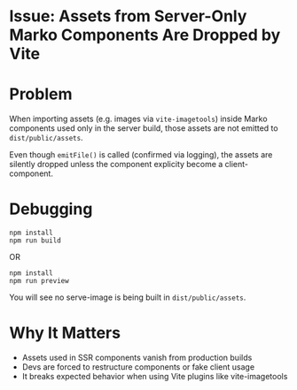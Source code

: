 #  Issue: Assets from Server-Only Marko Components Are Dropped by Vite
# Problem
When importing assets (e.g. images via `vite-imagetools`) inside Marko components used only in the server build, those assets are not emitted to `dist/public/assets`.

Even though `emitFile()` is called (confirmed via logging), the assets are silently dropped unless the component explicity become a client-component.

# Debugging

```
npm install
npm run build
```
OR
```
npm install
npm run preview
```
You will see no serve-image is being built in `dist/public/assets`.


# Why It Matters
- Assets used in SSR components vanish from production builds
- Devs are forced to restructure components or fake client usage
- It breaks expected behavior when using Vite plugins like vite-imagetools



